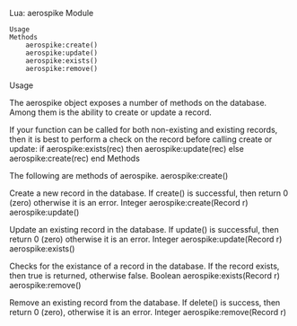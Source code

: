 

 Lua: aerospike Module

    Usage
    Methods
        aerospike:create()
        aerospike:update()
        aerospike:exists()
        aerospike:remove()

Usage

The aerospike object exposes a number of methods on the database. Among them is the ability to create or update a record.

If your function can be called for both non-existing and existing records, then it is best to perform a check on the record before calling create or update:
if aerospike:exists(rec) then
  aerospike:update(rec)
else
  aerospike:create(rec)
end
Methods

The following are methods of aerospike.
aerospike:create()

Create a new record in the database. If create() is successful, then return 0 (zero) otherwise it is an error.
Integer aerospike:create(Record r)
aerospike:update()

Update an existing record in the database. If update() is successful, then return 0 (zero) otherwise it is an error.
Integer aerospike:update(Record r)
aerospike:exists()

Checks for the existance of a record in the database. If the record exists, then true is returned, otherwise false.
Boolean aerospike:exists(Record r)
aerospike:remove()

Remove an existing record from the database. If delete() is success, then return 0 (zero), otherwise it is an error.
Integer aerospike:remove(Record r)

